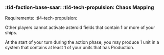 ### :ti4-faction-base-saar: :ti4-tech-propulsion: **Chaos Mapping**

Requirements: :ti4-tech-propulsion:

Other players cannot activate asteroid fields that contain 1 or more of your ships.

At the start of your turn during the action phase, you may produce 1 unit in a system that contains at least 1 of your units that has Production.
